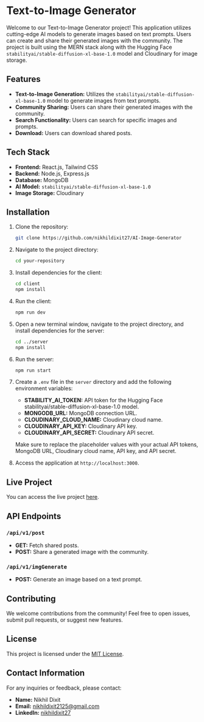 # Text-to-Image Generator

Welcome to our Text-to-Image Generator project! This application utilizes cutting-edge AI models to generate images based on text prompts. Users can create and share their generated images with the community. The project is built using the MERN stack along with the Hugging Face `stabilityai/stable-diffusion-xl-base-1.0` model and Cloudinary for image storage.

## Features

- **Text-to-Image Generation:** Utilizes the `stabilityai/stable-diffusion-xl-base-1.0` model to generate images from text prompts.
- **Community Sharing:** Users can share their generated images with the community.
- **Search Functionality:** Users can search for specific images and prompts.
- **Download:** Users can download shared posts.

## Tech Stack

- **Frontend:** React.js, Tailwind CSS
- **Backend:** Node.js, Express.js
- **Database:** MongoDB
- **AI Model:** `stabilityai/stable-diffusion-xl-base-1.0`
- **Image Storage:** Cloudinary

## Installation

1. Clone the repository:

    ```bash
    git clone https://github.com/nikhildixit27/AI-Image-Generator
    ```

2. Navigate to the project directory:

    ```bash
    cd your-repository
    ```

3. Install dependencies for the client:

    ```bash
    cd client
    npm install
    ```

4. Run the client:

    ```bash
    npm run dev
    ```

5. Open a new terminal window, navigate to the project directory, and install dependencies for the server:

    ```bash
    cd ../server
    npm install
    ```

6. Run the server:

    ```bash
    npm run start
    ```

7. Create a `.env` file in the `server` directory and add the following environment variables:

    - **STABILITY_AI_TOKEN:** API token for the Hugging Face stabilityai/stable-diffusion-xl-base-1.0 model.
    - **MONGODB_URL:** MongoDB connection URL.
    - **CLOUDINARY_CLOUD_NAME:** Cloudinary cloud name.
    - **CLOUDINARY_API_KEY:** Cloudinary API key.
    - **CLOUDINARY_API_SECRET:** Cloudinary API secret.

    Make sure to replace the placeholder values with your actual API tokens, MongoDB URL, Cloudinary cloud name, API key, and API secret.

8. Access the application at `http://localhost:3000`.

## Live Project

You can access the live project [here](https://texttoimg.vercel.app/).

## API Endpoints

### `/api/v1/post`

- **GET:** Fetch shared posts.
- **POST:** Share a generated image with the community.

### `/api/v1/imgGenerate`

- **POST:** Generate an image based on a text prompt.

## Contributing

We welcome contributions from the community! Feel free to open issues, submit pull requests, or suggest new features.

## License

This project is licensed under the [MIT License](LICENSE).

## Contact Information

For any inquiries or feedback, please contact:

- **Name:** Nikhil Dixit
- **Email:** nikhildixit2125@gmail.com
- **LinkedIn:** [nikhildixit27](https://www.linkedin.com/in/nikhildixit27/)
